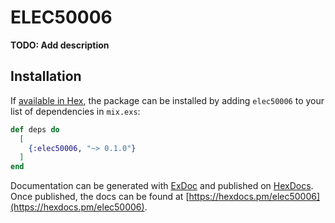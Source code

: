 # ELEC50006

**TODO: Add description**

## Installation

If [available in Hex](https://hex.pm/docs/publish), the package can be installed
by adding `elec50006` to your list of dependencies in `mix.exs`:

```elixir
def deps do
  [
    {:elec50006, "~> 0.1.0"}
  ]
end
```

Documentation can be generated with [ExDoc](https://github.com/elixir-lang/ex_doc)
and published on [HexDocs](https://hexdocs.pm). Once published, the docs can
be found at [https://hexdocs.pm/elec50006](https://hexdocs.pm/elec50006).

